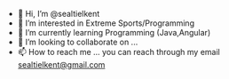- 👋 Hi, I’m @sealtielkent
- 👀 I’m interested in Extreme Sports/Programming
- 🌱 I’m currently learning Programming (Java,Angular)
- 💞️ I’m looking to collaborate on ...
- 📫 How to reach me ... you can reach through my email sealtielkent@gmail.com

<!---
sealtielkent/sealtielkent is a ✨ special ✨ repository because its `README.md` (this file) appears on your GitHub profile.
You can click the Preview link to take a look at your changes.
--->
